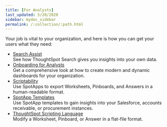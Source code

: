 ```yaml
---
title: [For Analysts]
last_updated: 5/28/2020
sidebar: mydoc_sidebar
permalink: /:collection/:path.html
---
```


Your job is vital to your organization, and here is how you can get your users what they need:

<ul>
<li><a href="search-assist.html">Search Assist</a><br>See how ThoughtSpot Search gives you insights into your own data.</li>
<li><a href="analyst-onboarding.html">Onboarding for Analysts</a><br>Get a comprehensive look at how to create modern and dynamic dashboards for your organization.</li>
<li><a href="scriptability.html">Scriptability</a><br>Use SpotApps to export Worksheets, Pinboards, and Answers in a human-readable format.</li>
<li><a href="app-templates.html">SpotApp Templates</a><br>Use SpotApp templates to gain insights into your Salesforce, accounts receivable, or procurement instances.</li>
<li><a href="tml.html">ThoughtSpot Scripting Language</a><br>Modify a Worksheet, Pinboard, or Answer in a flat-file format.</li>
</ul>
